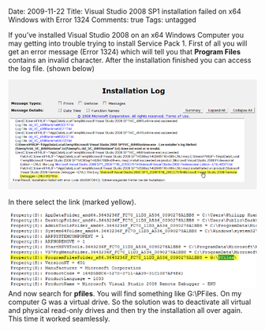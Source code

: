 Date: 2009-11-22
Title: Visual Studio 2008 SP1 installation failed on x64 Windows with Error 1324
Comments: true
Tags: untagged

<p>If you&rsquo;ve installed Visual Studio 2008 on an x64 Windows Computer you may getting into trouble trying to
    install Service Pack 1. First of all you will get an error message (Error 1324) which will tell you that
    <strong>Program Files</strong> contains an invalid character. After the installation finished you can access the log
    file. (shown below)</p>
<p><img title="vs08sp1_installation_log" src="/assets/images/vs08sp1_installation_log_thumb.png"
        alt="vs08sp1_installation_log" /></p>
<p>In there select the link (marked yellow).</p>
<p><img title="vs08sp1_installation_error_log" src="/assets/images/vs08sp1_installation_error_log_thumb.png"
        alt="vs08sp1_installation_error_log" /> And now search for <strong>pfiles</strong>. You will find something like
    G:\PFiles. On my computer G was a virtual drive. So the solution was to deactivate all virtual and physical
    read-only drives and then try the installation all over again. This time it worked seamlessly.</p>
